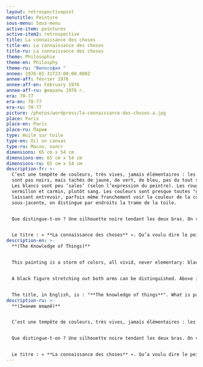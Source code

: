 ```yaml
---
layout: retrospectivepost
menutitle: Peinture
sous-menu: Sous-menu
active-item: peintures
active-item2: retrospective
title: La connaissance des choses
title-en: La connaissance des choses
title-ru: La connaissance des choses
theme: Philosophie
theme-en: Philosphy
theme-ru: "Философия "
annee: 1976-01-31T23:00:00.000Z
annee-aff: février 1976
annee-aff-en: February 1976
annee-aff-ru: февраль 1976 г.
era: 70-77
era-en: 70-77
era-ru: 70-77
picture: /photos/wordpress/la-connaissance-des-choses-a.jpg
place: Paris
place-en: Paris
place-ru: Париж
type: Huile sur toile
type-en: Oil on canvas
type-ru: Масло, холст
dimensions: 65 cm x 54 cm
dimensions-en: 65 cm x 54 cm
dimensions-ru: 65 см x 54 см
description-fr: >-
  C’est une tempête de couleurs, très vives, jamais élémentaires : les noirs ne
  sont pas noirs, mais tachés de jaune, de vert, de bleu, pas du tout sinistres.
  Les blancs sont peu ‘sales’ (selon l’expression du peintre). Les rouges sont
  vermillon et carmin, plutôt sang. Les couleurs sont presque toutes "grattées",
  laissant entrevoir, parfois même franchement voir la couleur de la couche
  sous-jacente, on distingue par endroits la trame de la toile.


  Que distingue-t-on ? Une silhouette noire tendant les deux bras. On voit un étrange ciel rouge foncé, des formes rectangulaires noires, vertes, rouges, jaunes.


  Le titre : « **La connaissance des choses** ». Qu’a voulu dire le peintre ? Parlait-il de la connaissance du monde ? Connaissance scientifique et philosophique ? Dans ce cas, pourquoi la silhouette noire ? Rien dans la peinture ne paraît confirmer cette interprétation. Voulait-il dire : « Je connais mon destin » ? On est en 1976, le peintre est mort 18 mois après avoir achevé cette peinture. Il sait qu’il a peu de temps à vivre. Il attend sa vieille connaissance, la Mort. Il ne la craint pas. Dernière hypothèse, proche de celle que nous venons d’envisager : le peintre, le soldat au passé si lourd va subir son jugement dernier. Il est debout, il a les mains tendues vers le « Juge » qui connaît toutes les choses ; il a confiance.
description-en: >-
  **(The Knowledge of Things)**


  This painting is a storm of colors, all vivid, never elementary: black is stained with yellow, green, blue, it is never sinister. The whites are slightly "dirty" (in the painter's words). The reds are vermilion and carmine, blood-like. The patches of colors are almost always "scraped", disclosing sometimes slightly, often frankly, the color of the underlying layer. In some places one can perceive the texture of the canvas. 


  A black figure stretching out both arms can be distinguished. Above it, there is a strange dark red sky and black, green, red, and yellow rectangular shapes. 


  The title, in English, is : "**The knowledge of things**". What is painter referring to? Is this about knowing the things of the world, i.e. scientific and philosophical knowledge? Then, why the black silhouette? Nothing in the painting seems to confirm this interpretation. Did he mean: "I know my destiny"? The year is 1976: the artist died 18 months after completing this painting. He probably knows he has little time to live. He's waiting for his old acquaintance, Death. He does not fear her. One last hypothesis, close to the one we have just considered: the soldier-artist with such a heavy past will undergo his last judgment. He is standing, his hands are extended towards the "Judge" who knows all things; he is confident.
description-ru: >-
  **(Знание вещей)**


  C’est une tempête de couleurs, très vives, jamais élémentaires : les noirs ne sont pas noirs, mais tachés de jaune, de vert, de bleu, pas du tout sinistres. Les blancs sont peu ‘sales’ (selon l’expression du peintre). Les rouges sont vermillons et carmins, plutôt sang. Les couleurs sont presque toutes "grattées", laissant entrevoir, parfois même franchement voir la couleur de la couche sous-jacente, on distingue par endroits la trame de la toile.


  Que distingue-t-on ? Une silhouette noire tendant les deux bras. On voit un étrange ciel rouge foncé, des formes rectangulaires noires, vertes, rouges jaunes.


  Le titre : « **La connaissance des choses** ». Qu’a voulu dire le peintre ? Parlait-il de la connaissance du monde ? Connaissance scientifique et philosophique ? Dans ce cas, pourquoi la silhouette noire ? Rien dans la peinture ne paraît confirmer cette interprétation. Voulait-il dire : « Je connais mon destin » ? On est en 1976, le peintre est mort 18 mois après avoir achevé cette peinture. Il sait qu’il a peu de temps à vivre. Il attend sa vieille connaissance, la Mort. Il ne la craint pas. Dernière hypothèse, proche de celle que nous venons d’envisager : le peintre, le soldat au passé si lourd va subir son jugement dernier. Il est debout, il a les mains tendues vers le « Juge » qui connait toutes les choses ; il a confiance.
---
```

